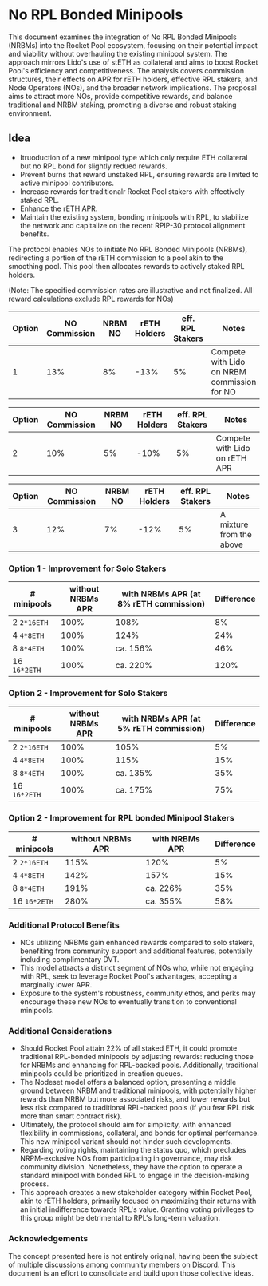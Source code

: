 # No RPL Bonded Minipools

This document examines the integration of No RPL Bonded Minipools (NRBMs) into the Rocket Pool ecosystem, focusing on their potential impact and viability without overhauling the existing minipool system. The approach mirrors Lido's use of stETH as collateral and aims to boost Rocket Pool's efficiency and competitiveness. The analysis covers commission structures, their effects on APR for rETH holders, effective RPL stakers, and Node Operators (NOs), and the broader network implications. The proposal aims to attract more NOs, provide competitive rewards, and balance traditional and NRBM staking, promoting a diverse and robust staking environment.


## Idea

- Itruoduction of a new minipool type which only require ETH collateral but no RPL bond for slightly redued rewards.
- Prevent burns that reward unstaked RPL, ensuring rewards are limited to active minipool contributors.
- Increase rewards for traditionalr Rocket Pool stakers with effectively staked RPL.
- Enhance the rETH APR.
- Maintain the existing system, bonding minipools with RPL, to stabilize the network and capitalize on the recent RPIP-30 protocol alignment benefits.

The protocol enables NOs to initiate No RPL Bonded Minipools (NRBMs), redirecting a portion of the rETH commission to a pool akin to the smoothing pool. This pool then allocates rewards to actively staked RPL holders.

(Note: The specified commission rates are illustrative and not finalized. All reward calculations exclude RPL rewards for NOs)

| Option   | NO Commission | NRBM NO         | rETH Holders | eff. RPL Stakers | Notes |
| -------- | ------------- | --------------- | ------------ | ---------------- | ----- |
| 1        | 13%           | 8%              | -13%         | 5%               | Compete with Lido on NRBM commission for NO    |


| Option   | NO Commission | NRBM NO         | rETH Holders | eff. RPL Stakers | Notes |
| -------- | ------------- | --------------- | ------------ | ---------------- | ----- |
| 2        | 10%           | 5%              | -10%         | 5%               | Compete with Lido on rETH APR     |


| Option   | NO Commission | NRBM NO         | rETH Holders | eff. RPL Stakers | Notes |
| -------- | ------------- | --------------- | ------------ | ---------------- | ----- |
| 3        | 12%           | 7%              | -12%         | 5%               | A mixture from the above     |

### Option 1 - Improvement for Solo Stakers
| # minipools | without NRBMs APR | with NRBMs APR (at 8% rETH commission) | Difference |
| ----------- | ----------------- | -------------- | -----------|
| 2    `2*16ETH`       | 100% | 108%      | 8%  |
| 4    `4*8ETH`        | 100% | 124%      | 24% | 
| 8    `8*4ETH`        | 100% | ca. 156%  | 46% |
| 16   `16*2ETH`       | 100% | ca. 220%  | 120% |

### Option 2 - Improvement for Solo Stakers
| # minipools | without NRBMs APR | with NRBMs APR (at 5% rETH commission) | Difference |
| ----------- | ----------------- | -------------- | -----------|
| 2    `2*16ETH`       | 100% | 105%      | 5%  |
| 4    `4*8ETH`        | 100% | 115%      | 15% | 
| 8    `8*4ETH`        | 100% | ca. 135%  | 35% |
| 16   `16*2ETH`       | 100% | ca. 175%  | 75% |

### Option 2 - Improvement for RPL bonded Minipool Stakers
| # minipools | without NRBMs APR | with NRBMs APR | Difference |
| ----------- | ----------------- | -------------- | -----------|
| 2    `2*16ETH`       | 115% | 120%      | 5%  |
| 4    `4*8ETH`        | 142% | 157%      | 15% | 
| 8    `8*4ETH`        | 191% | ca. 226%  | 35% |
| 16   `16*2ETH`       | 280% | ca. 355%  | 58% |




### Additional Protocol Benefits
- NOs utilizing NRBMs gain enhanced rewards compared to solo stakers, benefiting from community support and additional features, potentially including complimentary DVT.
- This model attracts a distinct segment of NOs who, while not engaging with RPL, seek to leverage Rocket Pool's advantages, accepting a marginally lower APR.
- Exposure to the system's robustness, community ethos, and perks may encourage these new NOs to eventually transition to conventional minipools.


### Additional Considerations
- Should Rocket Pool attain 22% of all staked ETH, it could promote traditional RPL-bonded minipools by adjusting rewards: reducing those for NRBMs and enhancing for RPL-backed pools. Additionally, traditional minipools could be prioritized in creation queues.
- The Nodeset model offers a balanced option, presenting a middle ground between NRBM and traditional minipools, with potentially higher rewards than NRBM but more associated risks, and lower rewards but less risk compared to traditional RPL-backed pools (if you fear RPL risk more than smart contract risk). 
- Ultimately, the protocol should aim for simplicity, with enhanced flexibility in commissions, collateral, and bonds for optimal performance. This new minipool variant should not hinder such developments.
- Regarding voting rights, maintaining the status quo, which precludes NRPM-exclusive NOs from participating in governance, may risk community division. Nonetheless, they have the option to operate a standard minipool with bonded RPL to engage in the decision-making process.
- This approach creates a new stakeholder category within Rocket Pool, akin to rETH holders, primarily focused on maximizing their returns with an initial indifference towards RPL's value. Granting voting privileges to this group might be detrimental to RPL's long-term valuation.


### Acknowledgements
The concept presented here is not entirely original, having been the subject of multiple discussions among community members on Discord. This document is an effort to consolidate and build upon those collective ideas.
